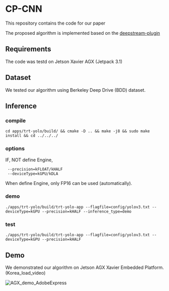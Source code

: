 # CP-CNN

This repository contains the code for our paper

The proposed algorithm is implemented based on the [deepstream-plugin](https://github.com/vat-nvidia/deepstream-plugin)

## Requirements
The code was testd on Jetson Xavier AGX (Jetpack 3.1)

## Dataset
We tested our algorithm using Berkeley Deep Drive (BDD) dataset.

## Inference
### compile
    cd apps/trt-yolo/build/ && cmake -D .. && make -j8 && sudo make install && cd ../../../
    
### options
 IF, NOT define Engine,
 
     --precision=kFLOAT/kHALF 
     --deviceType=kGPU/kDLA
    
When define Engine, only FP16 can be used (automatically).

### demo
    ./apps/trt-yolo/build/trt-yolo-app --flagfile=config/yolov3.txt --deviceType=kGPU --precision=kHALF --inference_type=demo
    
### test
    ./apps/trt-yolo/build/trt-yolo-app --flagfile=config/yolov3.txt --deviceType=kGPU --precision=kHALF 

## Demo
We demonstrated our algorithm on Jetson AGX Xavier Embedded Platform. (Korea_load_video)

![AGX_demo_AdobeExpress](https://user-images.githubusercontent.com/35592964/236998064-257dff44-5e29-4154-847f-855406ea2cdb.gif)
